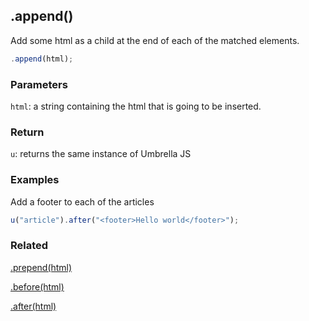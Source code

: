 ## .append()

Add some html as a child at the end of each of the matched elements.

```js
.append(html);
```


### Parameters

`html`: a string containing the html that is going to be inserted.



### Return

`u`: returns the same instance of Umbrella JS



### Examples

Add a footer to each of the articles

```js
u("article").after("<footer>Hello world</footer>");
```



### Related

[.prepend(html)](#prepend)

[.before(html)](#before)

[.after(html)](#after)
